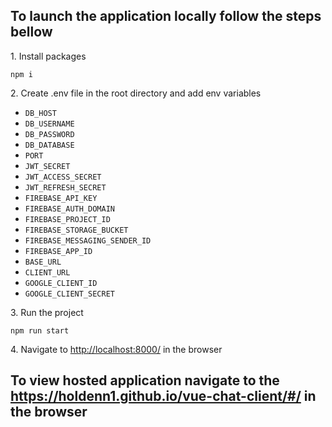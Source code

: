 <h2>To launch the application locally follow the steps bellow
</h2>

<p>1. Install packages</p>
<code>npm i</code>
<p>2. Create .env file in the root directory and add env variables</p>
<ul>
<li><code>DB_HOST</code></li>
<li><code>DB_USERNAME</code></li>
<li><code>DB_PASSWORD</code></li>
<li><code>DB_DATABASE</code></li>
<li><code>PORT</code></li>
<li><code>JWT_SECRET</code></li>
<li><code>JWT_ACCESS_SECRET</code></li>
<li><code>JWT_REFRESH_SECRET</code></li>
<li><code>FIREBASE_API_KEY</code></li>
<li><code>FIREBASE_AUTH_DOMAIN</code></li>
<li><code>FIREBASE_PROJECT_ID</code></li>
<li><code>FIREBASE_STORAGE_BUCKET</code></li>
<li><code>FIREBASE_MESSAGING_SENDER_ID</code></li>
<li><code>FIREBASE_APP_ID</code></li>
<li><code>BASE_URL</code></li>
<li><code>CLIENT_URL</code></li>
<li><code>GOOGLE_CLIENT_ID</code></li>
<li><code>GOOGLE_CLIENT_SECRET</code></li>
</ul>
<p>3. Run the project</p>
<code>npm run start</code>
<p>4. Navigate to <a href="http://localhost:8000/">http://localhost:8000/</a> in the browser</p>
<h2>To view hosted application navigate to the <a href="https://holdenn1.github.io/vue-chat-client/#/">https://holdenn1.github.io/vue-chat-client/#/</a> in the browser</h2>